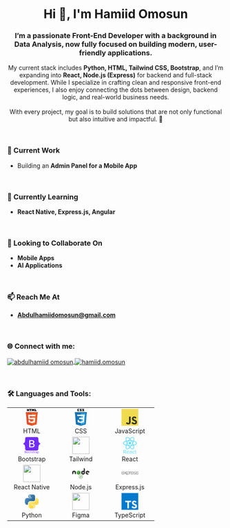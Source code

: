 <h1 align="center">Hi 👋, I'm Hamiid Omosun</h1>

<h3 align="center">
I’m a passionate <b>Front-End Developer</b> with a background in <b>Data Analysis</b>, now fully focused on building modern, user-friendly applications.  
</h3>

<p align="center">
My current stack includes <b>Python, HTML, Tailwind CSS, Bootstrap</b>, and I’m expanding into <b>React, Node.js (Express)</b> for backend and full-stack development.  
While I specialize in crafting clean and responsive front-end experiences, I also enjoy connecting the dots between design, backend logic, and real-world business needs.  
<br><br>
With every project, my goal is to build solutions that are not only functional but also intuitive and impactful. 🚀
</p>

<br>

### 🔭 Current Work  
- Building an **Admin Panel for a Mobile App**

<br>

### 🌱 Currently Learning  
- **React Native, Express.js, Angular**

<br>

### 👯 Looking to Collaborate On  
- **Mobile Apps**  
- **AI Applications**

<br>

### 📫 Reach Me At  
- **Abdulhamiidomosun@gmail.com**

<br>

<h3 align="left">🌐 Connect with me:</h3>
<p align="left">
<a href="https://linkedin.com/in/abdulhamiid omosun" target="blank">
  <img align="center" src="https://raw.githubusercontent.com/rahuldkjain/github-profile-readme-generator/master/src/images/icons/Social/linked-in-alt.svg" alt="abdulhamiid omosun" height="30" width="40" />
</a>
<a href="https://instagram.com/hamiid.omosun" target="blank">
  <img align="center" src="https://raw.githubusercontent.com/rahuldkjain/github-profile-readme-generator/master/src/images/icons/Social/instagram.svg" alt="hamiid.omosun" height="30" width="40" />
</a>
</p>

<br>

<h3 align="left">🛠 Languages and Tools:</h3>

<table>
  <tr>
    <td align="center" width="100"><img src="https://raw.githubusercontent.com/devicons/devicon/master/icons/html5/html5-original-wordmark.svg" width="40" height="40"/><br>HTML</td>
    <td align="center" width="100"><img src="https://raw.githubusercontent.com/devicons/devicon/master/icons/css3/css3-original-wordmark.svg" width="40" height="40"/><br>CSS</td>
    <td align="center" width="100"><img src="https://raw.githubusercontent.com/devicons/devicon/master/icons/javascript/javascript-original.svg" width="40" height="40"/><br>JavaScript</td>
  </tr>
  <tr>
    <td align="center" width="100"><img src="https://raw.githubusercontent.com/devicons/devicon/master/icons/bootstrap/bootstrap-plain-wordmark.svg" width="40" height="40"/><br>Bootstrap</td>
    <td align="center" width="100"><img src="https://www.vectorlogo.zone/logos/tailwindcss/tailwindcss-icon.svg" width="40" height="40"/><br>Tailwind</td>
    <td align="center" width="100"><img src="https://raw.githubusercontent.com/devicons/devicon/master/icons/react/react-original-wordmark.svg" width="40" height="40"/><br>React</td>
  </tr>
  <tr>
    <td align="center" width="100"><img src="https://reactnative.dev/img/header_logo.svg" width="40" height="40"/><br>React Native</td>
    <td align="center" width="100"><img src="https://raw.githubusercontent.com/devicons/devicon/master/icons/nodejs/nodejs-original-wordmark.svg" width="40" height="40"/><br>Node.js</td>
    <td align="center" width="100"><img src="https://raw.githubusercontent.com/devicons/devicon/master/icons/express/express-original-wordmark.svg" width="40" height="40"/><br>Express.js</td>
  </tr>
  <tr>
    <td align="center" width="100"><img src="https://raw.githubusercontent.com/devicons/devicon/master/icons/python/python-original.svg" width="40" height="40"/><br>Python</td>
    <td align="center" width="100"><img src="https://www.vectorlogo.zone/logos/figma/figma-icon.svg" width="40" height="40"/><br>Figma</td>
    <td align="center" width="100"><img src="https://raw.githubusercontent.com/devicons/devicon/master/icons/typescript/typescript-original.svg" width="40" height="40"/><br>TypeScript</td>
  </tr>
</table>

<br>
